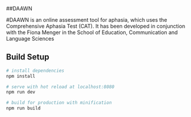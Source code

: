 ##DAAWN

#DAAWN is an online assessment tool for aphasia, which uses the Comprehensive Aphasia Test (CAT). It has been developed in conjunction with the Fiona Menger in the School of Education, Communication and Language Sciences

## Build Setup

``` bash
# install dependencies
npm install

# serve with hot reload at localhost:8080
npm run dev

# build for production with minification
npm run build
```

